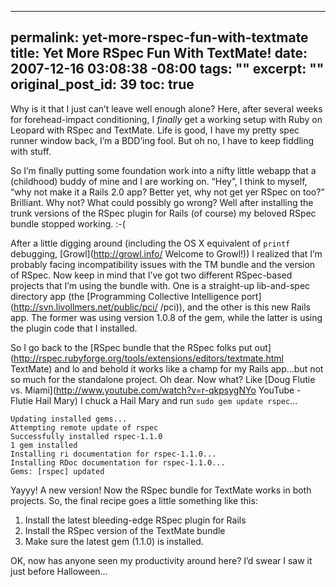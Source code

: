 ----- 
permalink: yet-more-rspec-fun-with-textmate
title: Yet More RSpec Fun With TextMate!
date: 2007-12-16 03:08:38 -08:00
tags: ""
excerpt: ""
original_post_id: 39
toc: true
-----
Why is it that I just can&#8217;t leave well enough alone? Here, after several weeks for forehead-impact conditioning, I _finally_ get a working setup with Ruby on Leopard with RSpec and TextMate. Life is good, I have my pretty spec runner window back, I&#8217;m a BDD&#8217;ing fool. But oh no, I have to keep fiddling with stuff.


So I&#8217;m finally putting some foundation work into a nifty little webapp that a (childhood) buddy of mine and I are working on. &#8220;Hey&#8221;, I think to myself, &#8220;why not make it a Rails 2.0 app? Better yet, why not get yer RSpec on too?&#8221; Brilliant. Why not? What could possibly go wrong? Well after installing the trunk versions of the RSpec plugin for Rails (of course) my beloved RSpec bundle stopped working. :-(


After a little digging around (including the OS X equivalent of `printf` debugging, [Growl](http://growl.info/ Welcome to Growl!)) I realized that I&#8217;m probably facing incompatibility issues with the TM bundle and the version of RSpec. Now keep in mind that I&#8217;ve got two different RSpec-based projects that I&#8217;m using the bundle with. One is a straight-up lib-and-spec directory app (the [Programming Collective Intelligence port](http://svn.livollmers.net/public/pci/ /pci)), and the other is this new Rails app. The former was using version 1.0.8 of the gem, while the latter is using the plugin code that I installed.


So I go back to the [RSpec bundle that the RSpec folks put out](http://rspec.rubyforge.org/tools/extensions/editors/textmate.html TextMate) and lo and behold it works like a champ for my Rails app&#8230;but not so much for the standalone project. Oh dear. Now what? Like [Doug Flutie vs. Miami](http://www.youtube.com/watch?v=r-qkpsygNYo YouTube - Flutie Hail Mary) I chuck a Hail Mary and run `sudo gem update rspec`&#8230;


    Updating installed gems...
    Attempting remote update of rspec
    Successfully installed rspec-1.1.0
    1 gem installed
    Installing ri documentation for rspec-1.1.0...
    Installing RDoc documentation for rspec-1.1.0...
    Gems: [rspec] updated

Yayyy! A new version! Now the RSpec bundle for TextMate works in both projects. So, the final recipe goes a little something like this:


1.  Install the latest bleeding-edge RSpec plugin for Rails
2.  Install the RSpec version of the TextMate bundle
3.  Make sure the latest gem (1.1.0) is installed.

OK, now has anyone seen my productivity around here? I&#8217;d swear I saw it just before Halloween&#8230;
